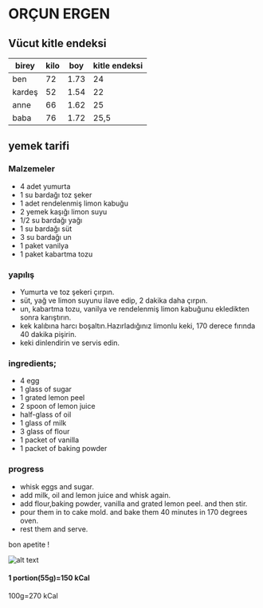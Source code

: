 # ORÇUN ERGEN 

## Vücut kitle endeksi

|  birey  | kilo |  boy   | kitle endeksi |
| --- | --- | --- | --- |    
|   ben   |  72  |  1.73  |      24       |
| kardeş  |  52  |  1.54  |      22       |
|  anne   |  66  |  1.62  |      25       |
|  baba   |  76  |  1.72  |     25,5      |

## yemek tarifi

### Malzemeler

- 4 adet yumurta
- 1 su bardağı toz şeker
- 1 adet rendelenmiş limon kabuğu
- 2 yemek kaşığı limon suyu
- 1/2 su bardağı yağı
- 1 su bardağı süt
- 3 su bardağı un
- 1 paket vanilya
- 1 paket kabartma tozu

### yapılış

- Yumurta ve toz şekeri çırpın.
- süt, yağ ve limon suyunu ilave edip, 2 dakika daha çırpın.
- un, kabartma tozu, vanilya ve rendelenmiş limon kabuğunu ekledikten sonra karıştırın.
- kek kalıbına harcı boşaltın.Hazırladığınız limonlu keki, 170 derece fırında 40 dakika pişirin.
- keki dinlendirin ve servis edin.

### ingredients;

- 4 egg
- 1 glass of sugar
- 1 grated lemon peel
- 2 spoon of lemon juice
- half-glass of oil
- 1 glass of milk
- 3 glass of flour
- 1 packet of vanilla
- 1 packet of baking powder

### progress

- whisk eggs and sugar.
- add milk, oil and lemon juice and whisk again.
- add flour,baking powder, vanilla and grated lemon peel. and then stir.
- pour them in to cake mold. and bake them 40 minutes in 170 degrees oven.
- rest them and serve.

bon apetite !

![alt text](https://encrypted-tbn0.gstatic.com/images?q=tbn%3AANd9GcT_TFX_eqcN3vTbNDZJgKW-m70moW_hOhGZMXXkKzLguaJouD_t&usqp=CAU)

#### 1 portion(55g)=150 kCal
100g=270 kCal

